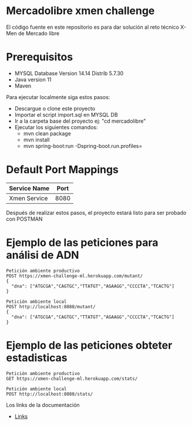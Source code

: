 # Mercadolibre xmen challenge


El código fuente en este repositorio es para dar solución al reto técnico X-Men de Mercado libre

# Prerequisitos
 - MYSQL Database Version 14.14 Distrib 5.7.30
 - Java version 11
 - Maven


Para ejecutar localmente siga estos pasos:

* Descargue o clone este proyecto 
* Importar el script import.sql en MYSQL DB
* Ir a la carpeta base del proyecto ej: "cd mercadolibre"
* Ejecutar los siguientes comandos: 
    - mvn clean package
    - mvn install
    - mvn spring-boot:run -Dspring-boot.run.profiles=

# Default Port Mappings
| Service Name | Port | 
| --------| -----|
| Xmen Service | 8080 |

Después de realizar estos pasos, el proyecto estará listo para ser probado con POSTMAN


# Ejemplo de las peticiones para análisi de ADN
    
    Petición ambiente productivo
    POST https://xmen-challenge-ml.herokuapp.com/mutant/        
    {
      "dna": ["ATGCGA","CAGTGC","TTATGT","AGAAGG","CCCCTA","TCACTG"]
    }

    Petición ambiente local
    POST http://localhost:8080/mutant/        
    {
      "dna": ["ATGCGA","CAGTGC","TTATGT","AGAAGG","CCCCTA","TCACTG"]
    }


# Ejemplo de las peticiones obteter estadisticas

    Petición ambiente productivo
    GET https://xmen-challenge-ml.herokuapp.com/stats/        

    Petición ambiente local
    POST http://localhost:8080/stats/     


Los links de la documentación 
* [Links](https://xmen-challenge-ml.herokuapp.com/links.html)



 